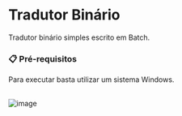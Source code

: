 # Tradutor Binário
Tradutor binário simples escrito em Batch.

### 📋 Pré-requisitos

Para executar basta utilizar um sistema Windows.

##

![image](https://user-images.githubusercontent.com/76706456/151645127-34afa08a-dada-407e-ae63-6a978f24cbd6.png)
